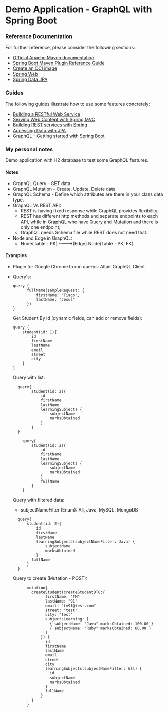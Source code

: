 # Demo Application - GraphQL with Spring Boot

### Reference Documentation
For further reference, please consider the following sections:

* [Official Apache Maven documentation](https://maven.apache.org/guides/index.html)
* [Spring Boot Maven Plugin Reference Guide](https://docs.spring.io/spring-boot/docs/2.4.2/maven-plugin/reference/html/)
* [Create an OCI image](https://docs.spring.io/spring-boot/docs/2.4.2/maven-plugin/reference/html/#build-image)
* [Spring Web](https://docs.spring.io/spring-boot/docs/2.4.2/reference/htmlsingle/#boot-features-developing-web-applications)
* [Spring Data JPA](https://docs.spring.io/spring-boot/docs/2.4.2/reference/htmlsingle/#boot-features-jpa-and-spring-data)

### Guides
The following guides illustrate how to use some features concretely:

* [Building a RESTful Web Service](https://spring.io/guides/gs/rest-service/)
* [Serving Web Content with Spring MVC](https://spring.io/guides/gs/serving-web-content/)
* [Building REST services with Spring](https://spring.io/guides/tutorials/bookmarks/)
* [Accessing Data with JPA](https://spring.io/guides/gs/accessing-data-jpa/)
* [GraphQL - Getting started with Spring Boot](https://www.graphql-java.com/tutorials/getting-started-with-spring-boot/)

### My personal notes

Demo application with H2 database to test some GraphQL features.

#### Notes

* GraphQL Query - GET data
* GraphQL Mutation - Create, Update, Delete data
* GraphQL Schema - Define which attributes are there in your class data type.
* GraphQL Vs REST API:
    - REST is having fixed response while GraphQL provides flexibility;
    - REST has different http methods and separate endpoints to each API, while in GraphQL whe have
        Query and Mutation and there is only one endpoint;
    - GraphQL needs Schema file while REST does not need that.
* Node and Edge in GraphQL:
    - Node(Table - PK) ---->(Edge) Node(Table - PK; FK)



#### Examples

* Plugin for Google Chrome to run querys: Altair GraphQL Client

* Query's:
  ```
  query {
        fullName(sampleRequest: {
            firstName: "Tiago",
            lastName: "Jesus"
        })
  }
  ```
    Get Student By Id (dynamic fields, can add or remove fields):
    ```
  query {
        student(id: 1){
            id
            firstName
            lastName
            email
            street
            city
        }
    }
  ```

  Query with list:
    ```
      query{
            student(id: 2){
                id
                firstName
                lastName
                learningSubjects {
                    subjectName
                    marksObtained
                }
            }
      }
    ```
    ```
        query{
            student(id: 2){
                id
                firstName
                lastName
                learningSubjects {
                    subjectName
                    marksObtained
                }
                fullName
            }
        }
    ```
  Query with filtered data:
   - subjectNameFilter (Enum): All, Java, MySQL, MongoDB
    ```
      query{
          student(id: 2){
              id
              firstName
              lastName
              learningSubjects(subjectNameFilter: Java) {
                  subjectName
                  marksObtained
              }
            fullName
          }
      }
    ```
    Query to create (Mutation - POST):
  ```
        mutation{
          createStudent(createStudentDTO:{
                firstName: "TM"
                lastName: "91"
                email: "tm91@test.com"
                street: "test"
                city: "test"
                subjectsLearning: [
                  { subjectName: "Java" marksObtained: 100.00 }
                  { subjectName: "Ruby" marksObtained: 60.00 }
                ]
              }) {
                id
                firstName
                lastName
                email
                street
                city
                learningSubjects(subjectNameFilter: All) {
                  id
                  subjectName
                  marksObtained
                }
                fullName
              }
          }
        }
     ```
  

